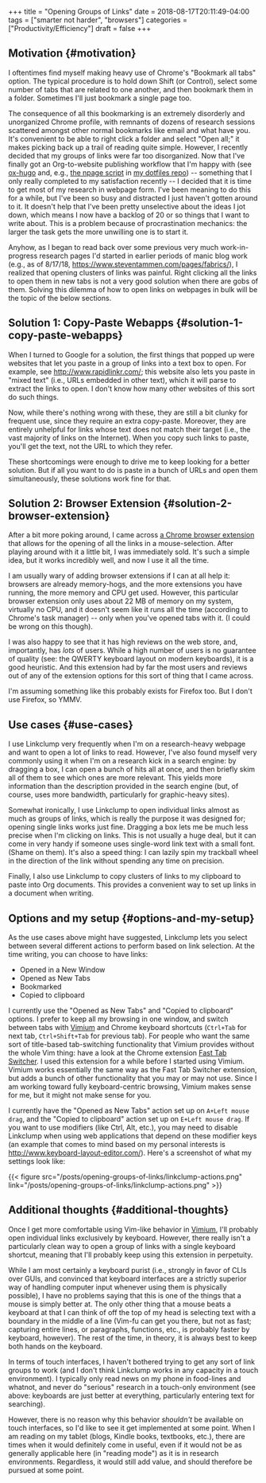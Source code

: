 +++
title = "Opening Groups of Links"
date = 2018-08-17T20:11:49-04:00
tags = ["smarter not harder", "browsers"]
categories = ["Productivity/Efficiency"]
draft = false
+++

## Motivation {#motivation}

I oftentimes find myself making heavy use of Chrome's "Bookmark all tabs" option. The typical procedure is to hold down Shift (or Control), select some number of tabs that are related to one another, and then bookmark them in a folder. Sometimes I'll just bookmark a single page too.

The consequence of all this bookmarking is an extremely disorderly and unorganized Chrome profile, with remnants of dozens of research sessions scattered amongst other normal bookmarks like email and what have you. It's convenient to be able to right click a folder and select "Open all;" it makes picking back up a trail of reading quite simple. However, I recently decided that my groups of links were far too disorganized. Now that I've finally got an Org-to-website publishing workflow that I'm happy with (see [ox-hugo](https://ox-hugo.scripter.co/) and, e.g., [the npage script](https://github.com/StevenTammen/dotfiles/blob/master/bin/npage) in [my dotfiles repo](https://github.com/StevenTammen/dotfiles)) -- something that I only really completed to my satisfaction recently -- I decided that it is time to get most of my research in webpage form. I've been meaning to do this for a while, but I've been so busy and distracted I just haven't gotten around to it. It doesn't help that I've been pretty unselective about the ideas I jot down, which means I now have a backlog of 20 or so things that I want to write about. This is a problem because of procrastination mechanics: the larger the task gets the more unwilling one is to start it.

Anyhow, as I began to read back over some previous very much work-in-progress research pages I'd started in earlier periods of manic blog work (e.g., as of 8/17/18, <https://www.steventammen.com/pages/fabrics/>), I realized that opening clusters of links was painful. Right clicking all the links to open them in new tabs is not a very good solution when there are gobs of them. Solving this dilemma of how to open links on webpages in bulk will be the topic of the below sections.


## Solution 1: Copy-Paste Webapps {#solution-1-copy-paste-webapps}

When I turned to Google for a solution, the first things that popped up were websites that let you paste in a group of links into a text box to open. For example, see <http://www.rapidlinkr.com/>; this website also lets you paste in "mixed text" (i.e., URLs embedded in other text), which it will parse to extract the links to open. I don't know how many other websites of this sort do such things.

Now, while there's nothing wrong with these, they are still a bit clunky for frequent use, since they require an extra copy-paste. Moreover, they are entirely unhelpful for links whose text does not match their target (i.e., the vast majority of links on the Internet). When you copy such links to paste, you'll get the text, not the URL to which they refer.

These shortcomings were enough to drive me to keep looking for a better solution. But if all you want to do is paste in a bunch of URLs and open them simultaneously, these solutions work fine for that.


## Solution 2: Browser Extension {#solution-2-browser-extension}

After a bit more poking around, I came across [a Chrome browser extension](https://chrome.google.com/webstore/detail/linkclump/lfpjkncokllnfokkgpkobnkbkmelfefj?hl=en) that allows for the opening of all the links in a mouse-selection. After playing around with it a little bit, I was immediately sold. It's such a simple idea, but it works incredibly well, and now I use it all the time.

I am usually wary of adding browser extensions if I can at all help it: browsers are already memory-hogs, and the more extensions you have running, the more memory and CPU get used. However, this particular browser extension only uses about 22 MB of memory on my system, virtually no CPU, and it doesn't seem like it runs all the time (according to Chrome's task manager) -- only when you've opened tabs with it. (I could be wrong on this though).

I was also happy to see that it has high reviews on the web store, and, importantly, has _lots_ of users. While a high number of users is no guarantee of quality (see: the QWERTY keyboard layout on modern keyboards), it is a good heuristic. And this extension had by far the most users and reviews out of any of the extension options for this sort of thing that I came across.

I'm assuming something like this probably exists for Firefox too. But I don't use Firefox, so YMMV.


## Use cases {#use-cases}

I use Linkclump very frequently when I'm on a research-heavy webpage and want to open a lot of links to read. However, I've also found myself very commonly using it when I'm on a research kick in a search engine: by dragging a box, I can open a bunch of hits all at once, and then briefly skim all of them to see which ones are more relevant. This yields more information than the description provided in the search engine (but, of course, uses more bandwidth, particularly for graphic-heavy sites).

Somewhat ironically, I use Linkclump to open individual links almost as much as groups of links, which is really the purpose it was designed for; opening single links works just fine. Dragging a box lets me be much less precise when I'm clicking on links. This is not usually a huge deal, but it can come in very handy if someone uses single-word link text with a small font. (Shame on them). It's also a speed thing: I can lazily spin my trackball wheel in the direction of the link without spending any time on precision.

Finally, I also use Linkclump to copy clusters of links to my clipboard to paste into Org documents. This provides a convenient way to set up links in a document when writing.


## Options and my setup {#options-and-my-setup}

As the use cases above might have suggested, Linkclump lets you select between several different actions to perform based on link selection. At the time writing, you can choose to have links:

-   Opened in a New Window
-   Opened as New Tabs
-   Bookmarked
-   Copied to clipboard

I currently use the "Opened as New Tabs" and "Copied to clipboard" options. I prefer to keep all my browsing in one window, and switch between tabs with [Vimium](https://chrome.google.com/webstore/detail/vimium/dbepggeogbaibhgnhhndojpepiihcmeb) and Chrome keyboard shortcuts (`Ctrl+Tab` for next tab, `Ctrl+Shift+Tab` for previous tab). For people who want the same sort of title-based tab-switching functionality that Vimium provides without the whole Vim thing: have a look at the Chrome extension [Fast Tab Switcher](https://chrome.google.com/webstore/detail/fast-tab-switcher/jkhfenkikopkkpboaipgllclaaehgpjf). I used this extension for a while before I started using Vimium. Vimium works essentially the same way as the Fast Tab Switcher extension, but adds a bunch of other functionality that you may or may not use. Since I am working toward fully keyboard-centric browsing, Vimium makes sense for me, but it might not make sense for you.

I currently have the "Opened as New Tabs" action set up on `A+Left mouse drag`, and the "Copied to clipboard" action set up on `E+Left mouse drag`. If you want to use modifiers (like Ctrl, Alt, etc.), you may need to disable Linkclump when using web applications that depend on these modifier keys (an example that comes to mind based on my personal interests is <http://www.keyboard-layout-editor.com/>). Here's a screenshot of what my settings look like:

{{< figure src="/posts/opening-groups-of-links/linkclump-actions.png" link="/posts/opening-groups-of-links/linkclump-actions.png" >}}


## Additional thoughts {#additional-thoughts}

Once I get more comfortable using Vim-like behavior in [Vimium](https://chrome.google.com/webstore/detail/vimium/dbepggeogbaibhgnhhndojpepiihcmeb), I'll probably open individual links exclusively by keyboard. However, there really isn't a particularly clean way to open a group of links with a single keyboard shortcut, meaning that I'll probably keep using this extension in perpetuity.

While I am most certainly a keyboard purist (i.e., strongly in favor of CLIs over GUIs, and convinced that keyboard interfaces are a strictly superior way of handling computer input whenever using them is physically possible), I have no problems saying that this is one of the things that a mouse is simply better at. The only other thing that a mouse beats a keyboard at that I can think of off the top of my head is selecting text with a boundary in the middle of a line (Vim-fu can get you there, but not as fast; capturing entire lines, or paragraphs, functions, etc., is probably faster by keyboard, however). The rest of the time, in theory, it is always best to keep both hands on the keyboard.

In terms of touch interfaces, I haven't bothered trying to get any sort of link groups to work (and I don't think Linkclump works in any capacity in a touch environment). I typically only read news on my phone in food-lines and whatnot, and never do "serious" research in a touch-only environment (see above: keyboards are just better at everything, particularly entering text for searching).

However, there is no reason why this behavior _shouldn't_ be available on touch interfaces, so I'd like to see it get implemented at some point. When I am reading on my tablet (blogs, Kindle books, textbooks, etc.), there are times when it would definitely come in useful, even if it would not be as generally applicable here (in "reading mode") as it is in research environments. Regardless, it would still add value, and should therefore be pursued at some point.
